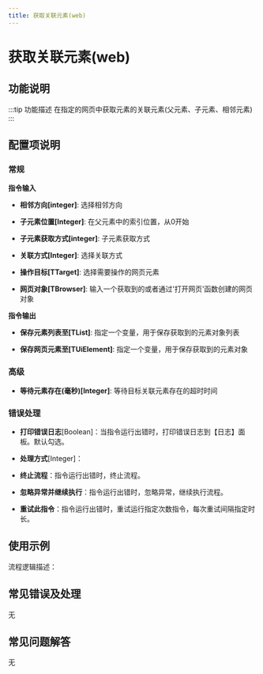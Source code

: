 ```yaml
---
title: 获取关联元素(web)
---
```


# 获取关联元素(web)

## 功能说明

:::tip 功能描述
在指定的网页中获取元素的关联元素(父元素、子元素、相邻元素)
:::

## 配置项说明

### 常规

**指令输入**

- **相邻方向[integer]**: 选择相邻方向

- **子元素位置[Integer]**: 在父元素中的索引位置，从0开始

- **子元素获取方式[integer]**: 子元素获取方式

- **关联方式[Integer]**: 选择关联方式

- **操作目标[TTarget]**: 选择需要操作的网页元素

- **网页对象[TBrowser]**: 输入一个获取到的或者通过'打开网页'函数创建的网页对象


**指令输出**

- **保存元素列表至[TList<TUiElement>]**: 指定一个变量，用于保存获取到的元素对象列表

- **保存网页元素至[TUiElement]**: 指定一个变量，用于保存获取到的元素对象

### 高级

- **等待元素存在(毫秒)[Integer]**: 等待目标关联元素存在的超时时间

### 错误处理

- **打印错误日志**[Boolean]：当指令运行出错时，打印错误日志到【日志】面板。默认勾选。

- **处理方式**[Integer]：

 - **终止流程**：指令运行出错时，终止流程。

 - **忽略异常并继续执行**：指令运行出错时，忽略异常，继续执行流程。

 - **重试此指令**：指令运行出错时，重试运行指定次数指令，每次重试间隔指定时长。

## 使用示例

流程逻辑描述：

## 常见错误及处理

无

## 常见问题解答

无

